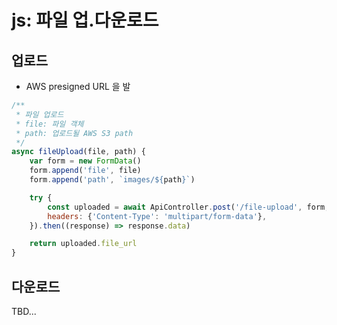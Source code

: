 # js: 파일 업.다운로드


## 업로드

- AWS presigned URL 을 발

```js
/**
 * 파일 업로드
 * file: 파일 객체
 * path: 업로드될 AWS S3 path
 */
async fileUpload(file, path) {
    var form = new FormData()
    form.append('file', file)
    form.append('path', `images/${path}`)

    try {
        const uploaded = await ApiController.post('/file-upload', form, {
        headers: {'Content-Type': 'multipart/form-data'},
    }).then((response) => response.data)

    return uploaded.file_url
}
```

## 다운로드

TBD...